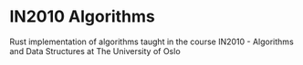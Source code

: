 # IN2010 Algorithms

Rust implementation of algorithms taught in the course IN2010 - Algorithms and Data Structures at The University of Oslo
